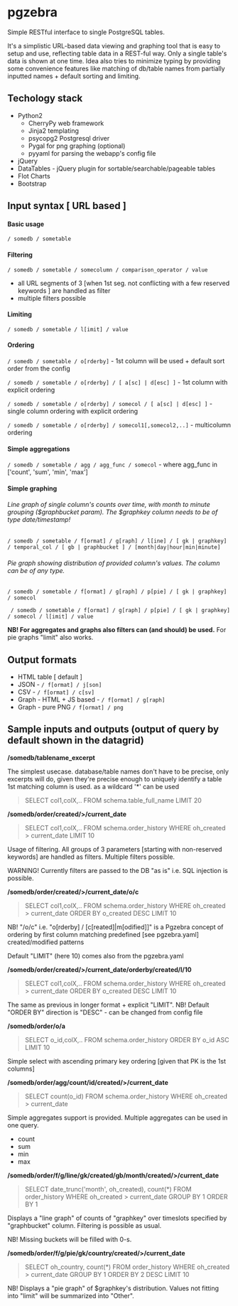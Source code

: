 pgzebra
=======

Simple RESTful interface to single PostgreSQL tables.

It's a simplistic URL-based data viewing and graphing tool that is easy to setup and use, reflecting table data in a REST-ful way. Only a single table's data is shown at one time. 
Idea also tries to minimize typing by providing some convenience features like matching of db/table names from partially inputted names + default sorting and limiting.

## Techology stack

* Python2
    - CherryPy web framework
    - Jinja2 templating
    - psycopg2 Postgresql driver
    - Pygal for png graphing (optional)
    - pyyaml for parsing the webapp's config file
* jQuery
* DataTables - jQuery plugin for sortable/searchable/pageable tables
* Flot Charts
* Bootstrap


## Input syntax [ URL based ]


#### Basic usage

` / somedb / sometable `


#### Filtering

` / somedb / sometable / somecolumn / comparison_operator / value `

* all URL segments of 3 [when 1st seg. not conflicting with a few reserved keywords ] are handled as filter
* multiple filters possible

#### Limiting

` / somedb / sometable / l[imit] / value `


#### Ordering

` / somedb / sometable / o[rderby] ` - 1st column will be used + default sort order from the config

` / somedb / sometable / o[rderby] / [ a[sc] | d[esc] ] ` - 1st column with explicit ordering

` / somedb / sometable / o[rderby] / somecol / [ a[sc] | d[esc] ] ` - single column ordering with explicit ordering

` / somedb / sometable / o[rderby] / somecol1[,somecol2,..] ` - multicolumn ordering


#### Simple aggregations

` / somedb / sometable / agg / agg_func / somecol ` - where agg_func in ['count', 'sum', 'min', 'max']


#### Simple graphing

###### Line graph of single column's counts over time, with month to minute grouping ($graphbucket param). The $graphkey column needs to be of type date/timestamp!

` / somedb / sometable / f[ormat] / g[raph] / l[ine] / [ gk | graphkey] / temporal_col / [ gb | graphbucket ] / [month|day|hour|min|minute] `

###### Pie graph showing distribution of provided column's values. The column can be of any type.

` / somedb / sometable / f[ormat] / g[raph] / p[pie] / [ gk | graphkey] / somecol `

` / somedb / sometable / f[ormat] / g[raph] / p[pie] / [ gk | graphkey] / somecol / l[imit] / value`

**NB! For aggregates and graphs also filters can (and should) be used.** For pie graphs "limit" also works.


## Output formats

* HTML table [ default ]
* JSON - ` / f[ormat] / j[son] `
* CSV - ` / f[ormat] / c[sv] `
* Graph - HTML + JS based - ` / f[ormat] / g[raph] `
* Graph - pure PNG ` / f[ormat] / png `


## Sample inputs and outputs (output of query by default shown in the datagrid)
 
**/somedb/tablename_excerpt**

The simplest usecase. database/table names don't have to be precise, only excerpts will do, given they're precise enough to uniquely identify a table 1st matching column is used. as a wildcard '*' can be used

> SELECT col1,colX,.. FROM schema.table_full_name LIMIT 20


**/somedb/order/created/>/current_date**
    
> SELECT col1,colX,.. FROM schema.order_history WHERE oh_created > current_date LIMIT 10

Usage of filtering. All groups of 3 parameters [starting with non-reserved keywords] are handled as filters. Multiple filters possible.

WARNING! Currently filters are passed to the DB "as is" i.e. SQL injection is possible.

**/somedb/order/created/>/current_date/o/c**
    
> SELECT col1,colX,.. FROM schema.order_history WHERE oh_created > current_date ORDER BY o_created DESC LIMIT 10

NB! "/o/c" i.e. "o[rderby] / [c[reated]|m[odified]]" is a Pgzebra concept of ordering by first column matching predefined [see pgzebra.yaml] created/modified patterns

Default "LIMIT" (here 10) comes also from the pgzebra.yaml


**/somedb/order/created/>/current_date/orderby/created/l/10**

> SELECT col1,colX,.. FROM schema.order_history WHERE oh_created > current_date ORDER BY o_created DESC LIMIT 10

The same as previous in longer format + explicit "LIMIT". NB! Default "ORDER BY" direction is "DESC" - can be changed from config file


**/somedb/order/o/a**

> SELECT o_id,colX,.. FROM schema.order_history ORDER BY o_id ASC LIMIT 10

Simple select with ascending primary key ordering [given that PK is the 1st columns]


**/somedb/order/agg/count/id/created/>/current_date**

> SELECT count(o_id) FROM schema.order_history WHERE oh_created > current_date

Simple aggregates support is provided. Multiple aggregates can be used in one query.

* count
* sum
* min
* max


**/somedb/order/f/g/line/gk/created/gb/month/created/>/current_date**

> SELECT date_trunc('month', oh_created), count(*) FROM order_history WHERE oh_created > current_date GROUP BY 1 ORDER BY 1

Displays a "line graph" of counts of "graphkey" over timeslots specified by "graphbucket" column. Filtering is possible as usual.

NB! Missing buckets will be filled with 0-s.


**/somedb/order/f/g/pie/gk/country/created/>/current_date**

> SELECT oh_country, count(*) FROM order_history WHERE oh_created > current_date GROUP BY 1 ORDER BY 2 DESC LIMIT 10

NB! Displays a "pie graph" of $graphkey's distribution. Values not fitting into "limit" will be summarized into "Other".
